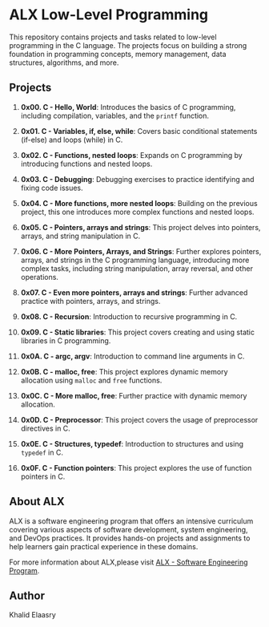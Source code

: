 # ALX Low-Level Programming

This repository contains projects and tasks related to low-level programming in the C language. The projects focus on building a strong foundation in programming concepts, memory management, data structures, algorithms, and more.

## Projects

1. **0x00. C - Hello, World**: Introduces the basics of C programming, including compilation, variables, and the `printf` function.

2. **0x01. C - Variables, if, else, while**: Covers basic conditional statements (if-else) and loops (while) in C.

3. **0x02. C - Functions, nested loops**: Expands on C programming by introducing functions and nested loops.

4. **0x03. C - Debugging**: Debugging exercises to practice identifying and fixing code issues.

5. **0x04. C - More functions, more nested loops**: Building on the previous project, this one introduces more complex functions and nested loops.

6. **0x05. C - Pointers, arrays and strings**: This project delves into pointers, arrays, and string manipulation in C.

7. **0x06. C - More Pointers, Arrays, and Strings**: Further explores pointers, arrays, and strings in the C programming language, introducing more complex tasks, including string manipulation, array reversal, and other operations.

8. **0x07. C - Even more pointers, arrays and strings**: Further advanced practice with pointers, arrays, and strings.
 
9. **0x08. C - Recursion**: Introduction to recursive programming in C.
    
10. **0x09. C - Static libraries**: This project covers creating and using static libraries in C programming.

11. **0x0A. C - argc, argv**: Introduction to command line arguments in C.

12. **0x0B. C - malloc, free**: This project explores dynamic memory allocation using `malloc` and `free` functions.

13. **0x0C. C - More malloc, free**: Further practice with dynamic memory allocation.

14. **0x0D. C - Preprocessor**: This project covers the usage of preprocessor directives in C.
   
16. **0x0E. C - Structures, typedef**: Introduction to structures and using `typedef` in C.

17. **0x0F. C - Function pointers**: This project explores the use of function pointers in C.

## About ALX

ALX is a software engineering program that offers an intensive curriculum covering various aspects of software development, system engineering, and DevOps practices. It provides hands-on projects and assignments to help learners gain practical experience in these domains.

For more information about ALX,please visit [ALX - Software Engineering Program](https://www.alxafrica.com/software-engineering).

## Author

Khalid Elaasry
